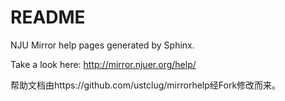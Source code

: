 README
=======
[^_^]:
    #[![Build Status](https://travis-ci.org/ustclug/mirrorhelp.svg?branch=sphinx)](https://travis-ci.org/ustclug/mirrorhelp)


NJU Mirror help pages generated by Sphinx.

Take a look here: http://mirror.njuer.org/help/

帮助文档由https://github.com/ustclug/mirrorhelp经Fork修改而来。
